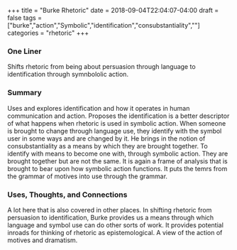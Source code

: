 +++
title = "Burke Rhetoric"
date = 2018-09-04T22:04:07-04:00
draft = false
tags = ["burke","action","Symbolic","identification","consubstantiality",""]
categories = "rhetoric"
+++
### One Liner
Shifts rhetoric from being about persuasion through language to identification through symnbololic action.

### Summary
Uses and explores identification and how it operates in human communication and action. Proposes the identification is a better descriptor of what happens when rhetoric is used in symbolic action. When someone is brought to change through language use, they identify with the symbol user in some ways and are changed by it. He brings in the notion of consubstantiality as a means by which they are brought together. To identify with means to become one with, through symbolic action. They are brought together but are not the same. It is again a frame of analysis that is brought to bear upon how symbolic action functions. It puts the temrs from the grammar of motives into use through the grammar.

### Uses, Thoughts, and Connections
A lot here that is also covered in other places. In shifting rhetoric from persuasion to identification, Burke provides us a means through which language and symbol use can do other sorts of work. It provides potential inroads for thinking of rhetoric as epistemological. A view of the action of motives and dramatism. 
